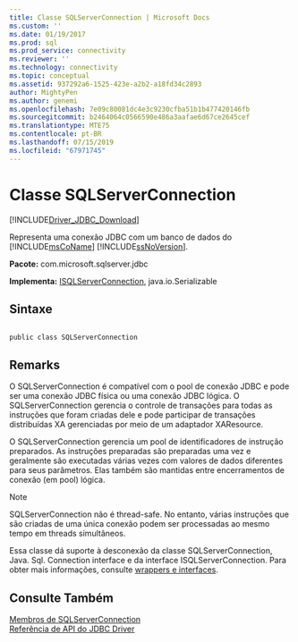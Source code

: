 ```yaml
---
title: Classe SQLServerConnection | Microsoft Docs
ms.custom: ''
ms.date: 01/19/2017
ms.prod: sql
ms.prod_service: connectivity
ms.reviewer: ''
ms.technology: connectivity
ms.topic: conceptual
ms.assetid: 937292a6-1525-423e-a2b2-a18fd34c2893
author: MightyPen
ms.author: genemi
ms.openlocfilehash: 7e09c80081dc4e3c9230cfba51b1b477420146fb
ms.sourcegitcommit: b2464064c0566590e486a3aafae6d67ce2645cef
ms.translationtype: MTE75
ms.contentlocale: pt-BR
ms.lasthandoff: 07/15/2019
ms.locfileid: "67971745"
---
```

# <a name="sqlserverconnection-class"></a>Classe SQLServerConnection
[!INCLUDE[Driver_JDBC_Download](../../../includes/driver_jdbc_download.md)]

  Representa uma conexão JDBC com um banco de dados do [!INCLUDE[msCoName](../../../includes/msconame_md.md)] [!INCLUDE[ssNoVersion](../../../includes/ssnoversion-md.md)].  
  
 **Pacote:** com.microsoft.sqlserver.jdbc  
  
 **Implementa:** [ISQLServerConnection](../../../connect/jdbc/reference/isqlserverconnection-interface.md), java.io.Serializable  
  
## <a name="syntax"></a>Sintaxe  
  
```  
  
public class SQLServerConnection  
```  
  
## <a name="remarks"></a>Remarks  
 O SQLServerConnection é compatível com o pool de conexão JDBC e pode ser uma conexão JDBC física ou uma conexão JDBC lógica. O SQLServerConnection gerencia o controle de transações para todas as instruções que foram criadas dele e pode participar de transações distribuídas XA gerenciadas por meio de um adaptador XAResource.  
  
 O SQLServerConnection gerencia um pool de identificadores de instrução preparados. As instruções preparadas são preparadas uma vez e geralmente são executadas várias vezes com valores de dados diferentes para seus parâmetros. Elas também são mantidas entre encerramentos de conexão (em pool) lógica.  
  
> [!NOTE]  
>  SQLServerConnection não é thread-safe. No entanto, várias instruções que são criadas de uma única conexão podem ser processadas ao mesmo tempo em threads simultâneos.  
  
 Essa classe dá suporte à desconexão da classe SQLServerConnection, Java. Sql. Connection interface e da interface ISQLServerConnection. Para obter mais informações, consulte [wrappers e interfaces](../../../connect/jdbc/wrappers-and-interfaces.md).  
  
## <a name="see-also"></a>Consulte Também  
 [Membros de SQLServerConnection](../../../connect/jdbc/reference/sqlserverconnection-members.md)   
 [Referência de API do JDBC Driver](../../../connect/jdbc/reference/jdbc-driver-api-reference.md)  
  
  
